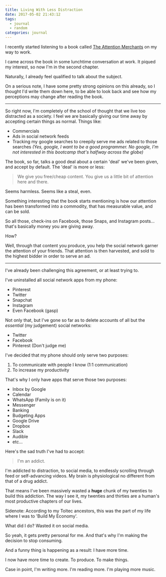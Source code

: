 ```yaml
---
title: Living With Less Distraction
date: 2017-05-02 21:43:12
tags:
  - journal
  - random
categories: journal
---
```


I recently started listening to a book called [The Attention Merchants](https://www.amazon.com/Attention-Merchants-Scramble-Inside-Heads/dp/0385352018) on my way to work.

I came across the book in some lunchtime conversation at work. It piqued my interest, so now I'm in the second chapter.

Naturally, I already feel qualified to talk about the subject.

On a serious note, I have some pretty strong opinions on this already, so I thought I'd write them down here, to be able to look back and see how my perceptions may change after reading the book.

---

So right now, I'm completely of the school of thought that we live too distracted as a society. I feel we are basically giving our time away by accepting certain things as normal. Things like:

* Commercials
* Ads in social network feeds
* Tracking my google searches to creepily serve me ads related to those searches *(Yes, google, I want to be a good programmer. No google, I'm not interested in this bootcamp that's halfway across the globe)*

The book, so far, talks a good deal about a certain 'deal' we've been given, and accept by default. The 'deal' is more or less:

> We give you free/cheap content. You give us a little bit of attention here and there.

Seems harmless. Seems like a steal, even.

Something interesting that the book starts mentioning is how our attention has been transformed into a commodity, that has measurable value, and can be sold.

So all those, check-ins on Facebook, those Snaps, and Instagram posts... that's basically money you are giving away.

How?

Well, through that content you produce, you help the social network garner the attention of your friends. That attention is then harvested, and sold to the highest bidder in order to serve an ad.

---

I've already been challenging this agreement, or at least trying to.

I've uninstalled all social network apps from my phone:

* Pinterest
* Twitter
* Snapchat
* Instagram
* Even Facebook (gasp)

Not only that, but I've gone so far as to delete accounts of all but the *essential* (my judgement) social networks:

* Twitter
* Facebook
* Pinterest (Don't judge me)

I've decided that my phone should only serve two purposes:

1. To communicate with people I know (1:1 communication)
1. To increase my productivity

That's why I only have apps that serve those two purposes:

* Inbox by Google
* Calendar
* WhatsApp (Family is on it)
* Messenger
* Banking
* Budgeting Apps
* Google Drive
* Dropbox
* Slack
* Audible
* etc...

Here's the sad truth I've had to accept:

> I'm an addict.

I'm addicted to distraction, to social media, to endlessly scrolling through feed or self-advancing videos. My brain is physiological no different from that of a drug addict.

That means I've been massively wasted a **huge** chunk of my twenties to build this addiction. The way I see it, my twenties and thirties are a human's most productive chapters of our lives.

Sidenote: According to my Toltec ancestors, this was the part of my life where I was to 'Build My Economy'.

What did I do? Wasted it on social media.

So yeah, it gets pretty personal for me. And that's why I'm making the decision to stop consuming.

And a funny thing is happening as a result: I have more time.

I now have more time to create. To produce. To make things.

Case in point, I'm writing more. I'm reading more. I'm playing more music.
